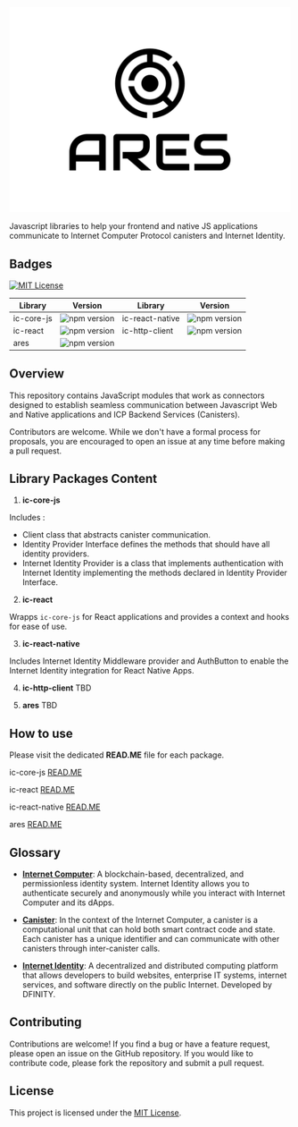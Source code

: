![logo](public/logo-ares.svg)

Javascript libraries to help your frontend and native JS applications communicate to Internet Computer Protocol canisters and Internet Identity.

## Badges

[![MIT License](https://img.shields.io/badge/License-MIT-green.svg)](https://choosealicense.com/licenses/mit/)

| Library    | Version                                                         | Library         | Version                                                              |
| ---------- | --------------------------------------------------------------- | --------------- | -------------------------------------------------------------------- |
| ic-core-js | ![npm version](https://img.shields.io/npm/v/@bundly/ic-core-js) | ic-react-native | ![npm version](https://img.shields.io/npm/v/@bundly/ic-react-native) |
| ic-react   | ![npm version](https://img.shields.io/npm/v/@bundly/ic-react)   | ic-http-client  | ![npm version](https://img.shields.io/npm/v/@bundly/ic-http-client)  |
| ares       | ![npm version](https://img.shields.io/npm/v/@bundly/ares)       |

## Overview

This repository contains JavaScript modules that work as connectors designed to establish seamless communication between Javascript Web and Native applications and ICP Backend Services (Canisters).

Contributors are welcome. While we don't have a formal process for proposals, you are encouraged to open an issue at any time before making a pull request.

## Library Packages Content

1. **ic-core-js**

Includes :

- Client class that abstracts canister communication.
- Identity Provider Interface defines the methods that should have all identity providers.
- Internet Identity Provider is a class that implements authentication with Internet Identity implementing the methods declared in Identity Provider Interface.

2. **ic-react**

Wrapps `ic-core-js` for React applications and provides a context and hooks for ease of use.

3. **ic-react-native**

Includes Internet Identity Middleware provider and AuthButton to enable the Internet Identity integration for React Native Apps.

4. **ic-http-client**
   TBD

5. **ares**
   TBD

## How to use

Please visit the dedicated **READ.ME** file for each package.

ic-core-js [READ.ME](https://github.com/bundlydev/ic-connect-js/blob/main/packages/ic-core-js/README.md)

ic-react [READ.ME](https://github.com/bundlydev/ic-connect-js/blob/main/packages/ic-react/README.md)

ic-react-native [READ.ME](https://github.com/bundlydev/ic-connect-js/blob/main/packages/ic-react-native/README.md)

ares [READ.ME](https://github.com/bundlydev/ic-connect-js/blob/main/packages/ares/README.md)

## Glossary

- **[Internet Computer](https://internetcomputer.org/docs/current/tutorials/hackathon-prep-course/what-is-icp)**: A blockchain-based, decentralized, and permissionless identity system. Internet Identity allows you to authenticate securely and anonymously while you interact with Internet Computer and its dApps.

- **[Canister](https://internetcomputer.org/docs/current/tutorials/hackathon-prep-course/what-is-icp#canister-smart-contracts)**: In the context of the Internet Computer, a canister is a computational unit that can hold both smart contract code and state. Each canister has a unique identifier and can communicate with other canisters through inter-canister calls.

- **[Internet Identity](https://internetcomputer.org/docs/current/developer-docs/integrations/internet-identity/overview)**: A decentralized and distributed computing platform that allows developers to build websites, enterprise IT systems, internet services, and software directly on the public Internet. Developed by DFINITY.

## Contributing

Contributions are welcome! If you find a bug or have a feature request, please open an issue on the GitHub repository. If you would like to contribute code, please fork the repository and submit a pull request.

## License

This project is licensed under the [MIT License](LICENSE).

